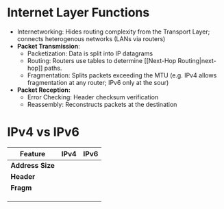 
# Internet Layer Functions
- Internetworking: Hides routing complexity from the Transport Layer; connects heterogenous networks (LANs via routers)
- **Packet Transmission**:
	- Packetization: Data is split into IP datagrams
	- Routing: Routers use tables to determine [[Next-Hop Routing|next-hop]] paths.
	- Fragmentation: Splits packets exceeding the MTU (e.g. IPv4 allows fragmentation at any router; IPv6 only at the sour)
- **Packet Reception:**
	- Error Checking: Header checksum verification
	- Reassembly: Reconstructs packets at the destination

# IPv4 vs IPv6

| Feature          | IPv4 | IPv6 |
| ---------------- | ---- | ---- |
| **Address Size** |      |      |
| **Header**       |      |      |
| **Fragm**        |      |      |
|                  |      |      |
|                  |      |      |
|                  |      |      |
